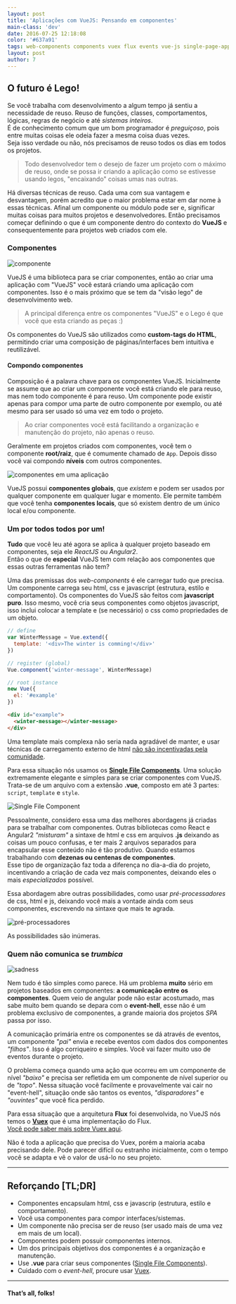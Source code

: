 ```yaml
---
layout: post
title: 'Aplicações com VueJS: Pensando em componentes'
main-class: 'dev'
date: 2016-07-25 12:18:08 
color: '#637a91'
tags: web-components components vuex flux events vue-js single-page-application
layout: post
author: 7
---
```


## O futuro é Lego!

Se você trabalha com desenvolvimento a algum tempo já sentiu a necessidade de reuso. Reuso de funções, classes, comportamentos, lógicas, regras de negócio e até *sistemas inteiros*.  
É de conhecimento comum que um bom programador é *preguiçoso*, pois entre muitas coisas ele odeia fazer a mesma coisa duas vezes.  
Seja isso verdade ou não, nós precisamos de reuso todos os dias em todos os projetos.

> Todo desenvolvedor tem o desejo de fazer um projeto com o máximo de reuso, onde se possa ir criando a aplicação como se estivesse usando legos, "encaixando" coisas umas nas outras.

Há diversas técnicas de reuso. Cada uma com sua vantagem e desvantagem, porém acredito que o maior problema estar em dar nome à essas técnicas. Afinal um componente ou módulo pode ser e, significar muitas coisas para muitos projetos e  desenvolvedores. Então precisamos começar definindo o que é um componente dentro do contexto do **VueJS** e consequentemente para projetos web criados com ele.

### Componentes

![componente](/content/images/2016/07/componente.png)

VueJS é uma biblioteca para se criar componentes, então ao criar uma aplicação com "VueJS" você estará criando uma aplicação com componentes. Isso é o mais próximo que se tem da "visão lego" de desenvolvimento web.  

> A principal diferença entre os componentes "VueJS" e o Lego é que você que esta criando as peças :)

Os componentes do VueJS são utilizados como **custom-tags do HTML**, permitindo criar uma composição de páginas/interfaces bem intuitiva e reutilizável.

#### Compondo componentes

Composição é a palavra chave para os componentes VueJS.
Inicialmente se assume que ao criar um componente você está criando ele para reuso, mas nem todo componente é para reuso. Um componente pode existir apenas para compor uma parte de outro componente por exemplo, ou até mesmo para ser usado só uma vez em todo o projeto.

> Ao criar componentes você está facilitando a organização e manutenção do projeto, não apenas o reuso.

Geralmente em projetos criados com componentes, você tem o componente **root/raiz**, que é comumente chamado de `App`. Depois disso você vai compondo **níveis** com outros componentes.

![componentes em uma aplicação](/content/images/2016/07/components.jpg)

VueJS possui **componentes globais**, que *existem* e podem ser usados por qualquer componente em qualquer lugar e momento. Ele permite também que você tenha **componentes locais**, que só existem dentro de um único local e/ou componente.

### Um por todos todos por um!

**Tudo** que você leu até agora se aplica à qualquer projeto baseado em componentes, seja ele *ReactJS* ou *Angular2*.  
Então o que de **especial** VueJS tem com relação aos componentes que essas outras ferramentas não tem?

Uma das premissas dos *web-components* é ele carregar tudo que precisa. Um componente carrega seu html, css e javascript (estrutura, estilo e comportamento). 
Os componentes do VueJS são feitos com **javascript puro**. Isso mesmo, você cria seus componentes como objetos javascript, isso inclui colocar a template e (se necessário) o css como propriedades de um objeto.

```javascript
// define
var WinterMessage = Vue.extend({
  template: '<div>The winter is comming!</div>'
})

// register (global)
Vue.component('winter-message', WinterMessage)

// root instance
new Vue({
  el: '#example'
})
```

```html
<div id="example">
  <winter-message></winter-message>
</div>
```

Uma template mais complexa não seria nada agradável de manter, e usar técnicas de carregamento externo de html [não são incentivadas pela comunidade](http://vuejs.org/2015/10/28/why-no-template-url/ "Why Vue.js doesn't support templateURL").

Para essa situação nós usamos os **[Single File Components](http://vuejs.org/guide/application.html#Single-File-Components)**. Uma solução extremamente elegante e simples para se criar componentes com VueJS.  
Trata-se de um arquivo com a extensão **.vue**, composto em até 3 partes: `script`,  `template`  e `style`.

![Single File Component](/content/images/2016/07/vue-component.png)

Pessoalmente, considero essa uma das melhores abordagens já criadas para se trabalhar com componentes. Outras bibliotecas como React e Angular2 *"misturam"* a sintaxe de html e css em arquivos **.js** deixando as coisas um pouco confusas, e ter mais 2 arquivos separados para encapsular esse conteúdo não é tão produtivo. Quando estamos trabalhando com **dezenas ou centenas de componentes**.  
Esse tipo de organização faz toda a diferença no dia-a-dia do projeto, incentivando a criação de cada vez mais componentes, deixando eles o mais *especializados* possível. 

Essa abordagem abre outras possibilidades, como usar *pré-processadores* de css, html e js, deixando você mais a vontade ainda com seus componentes, escrevendo na sintaxe que mais te agrada.

![pré-processadores](/content/images/2016/07/vue-component-with-pre-processors.png)

As possibilidades são inúmeras.

### Quem não comunica se *trumbica*

![sadness](http://i.giphy.com/33iqmp5ATXT5m.gif)

Nem tudo é tão simples como parece. Há um problema **muito** sério em projetos baseados em componentes: **a comunicação entre os componentes**.
Quem veio de angular pode não estar acostumado, mas sabe muito bem quando se depara com o **event-hell**, esse não é um problema exclusivo de componentes, a grande maioria dos projetos *SPA* passa por isso.

A comunicação primária entre os componentes se dá através de eventos, um componente *"pai"* envia e recebe eventos com dados dos componentes *"filhos"*. Isso é algo corriqueiro e simples. Você vai fazer muito uso de eventos durante o projeto.

O problema começa quando uma ação que ocorreu em um componente de nível *"baixo"* e precisa ser refletida em um componente de nível superior ou de *"topo"*. Nessa situação você facilmente e provavelmente vai cair no "event-hell", situação onde são tantos os eventos, *"disparadores"* e *"ouvintes"* que você fica perdido.

Para essa situação que a arquitetura **Flux** foi desenvolvida, no VueJS nós temos o **[Vuex](https://github.com/vuejs/vuex)** que é uma implementação do Flux.  
[Você pode saber mais sobre Vuex aqui](http://www.vuejs-brasil.com.br/vuex/).

Não é toda a aplicação que precisa do Vuex, porém a maioria acaba precisando dele. Pode parecer difícil ou estranho inicialmente, com o tempo você se adapta e vê o valor de usá-lo no seu projeto. 

-------------------------------

## Reforçando [TL;DR]

- Componentes encapsulam html, css e javascrip (estrutura, estilo e comportamento).
- Você usa componentes para compor interfaces/sistemas.
- Um componente não precisa ser de reuso (ser usado mais de uma vez em mais de um local).
- Componentes podem possuir componentes internos.
- Um dos principais objetivos dos componentes é a organização e manutenção.
- Use **.vue** para criar seus componentes ([Single File Components](http://vuejs.org/guide/application.html#Single-File-Components)).
- Cuidado com o *event-hell*, procure usar [Vuex](https://github.com/vuejs/vuex).

-------------------------------

#### That’s all, folks!

